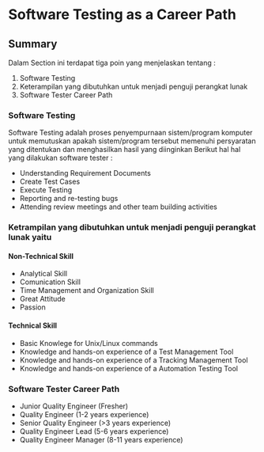 # Software Testing as a Career Path
## Summary

Dalam Section ini terdapat tiga poin yang menjelaskan tentang :
1. Software Testing
2. Keterampilan yang dibutuhkan untuk menjadi penguji perangkat lunak
3. Software Tester Career Path 

### Software Testing 
Software Testing adalah proses penyempurnaan sistem/program komputer untuk memutuskan apakah sistem/program tersebut memenuhi persyaratan yang ditentukan dan menghasilkan hasil yang diinginkan
Berikut hal hal yang dilakukan software tester :
- Understanding Requirement Documents 
- Create Test Cases 
- Execute Testing
- Reporting and re-testing bugs 
- Attending review meetings and other team building activities

### Ketrampilan yang dibutuhkan untuk menjadi penguji perangkat lunak yaitu
#### Non-Technical Skill
- Analytical Skill
- Comunication Skill
- Time Management and Organization Skill
- Great Attitude
- Passion

#### Technical Skill
- Basic Knowlege for Unix/Linux commands
- Knowledge and hands-on experience of a Test Management Tool
- Knowledge and hands-on experience of a Tracking Management Tool
- Knowledge and hands-on experience of a Automation Testing Tool

### Software Tester Career Path 
- Junior Quality Engineer (Fresher)
- Quality Engineer (1-2 years experience) 
- Senior Quality Engineer (>3 years experience) 
- Quality Engineer Lead (5-6 years experience) 
- Quality Engineer Manager (8-11 years experience)
